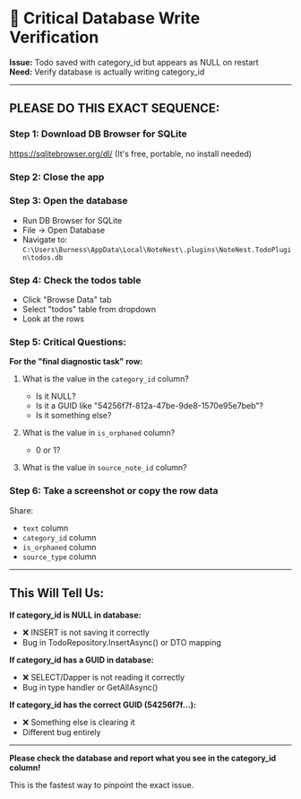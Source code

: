 # 🔬 Critical Database Write Verification

**Issue:** Todo saved with category_id but appears as NULL on restart  
**Need:** Verify database is actually writing category_id

---

## **PLEASE DO THIS EXACT SEQUENCE:**

### **Step 1: Download DB Browser for SQLite**
https://sqlitebrowser.org/dl/
(It's free, portable, no install needed)

### **Step 2: Close the app**

### **Step 3: Open the database**
- Run DB Browser for SQLite
- File → Open Database
- Navigate to: `C:\Users\Burness\AppData\Local\NoteNest\.plugins\NoteNest.TodoPlugin\todos.db`

### **Step 4: Check the todos table**
- Click "Browse Data" tab
- Select "todos" table from dropdown
- Look at the rows

### **Step 5: Critical Questions:**

**For the "final diagnostic task" row:**
1. What is the value in the `category_id` column?
   - Is it NULL?
   - Is it a GUID like "54256f7f-812a-47be-9de8-1570e95e7beb"?
   - Is it something else?

2. What is the value in `is_orphaned` column?
   - 0 or 1?

3. What is the value in `source_note_id` column?

### **Step 6: Take a screenshot or copy the row data**

Share:
- `text` column
- `category_id` column  
- `is_orphaned` column
- `source_type` column

---

## **This Will Tell Us:**

**If category_id is NULL in database:**
- ❌ INSERT is not saving it correctly
- Bug in TodoRepository.InsertAsync() or DTO mapping

**If category_id has a GUID in database:**
- ❌ SELECT/Dapper is not reading it correctly
- Bug in type handler or GetAllAsync()

**If category_id has the correct GUID (54256f7f...):**
- ❌ Something else is clearing it
- Different bug entirely

---

**Please check the database and report what you see in the category_id column!**

This is the fastest way to pinpoint the exact issue.


